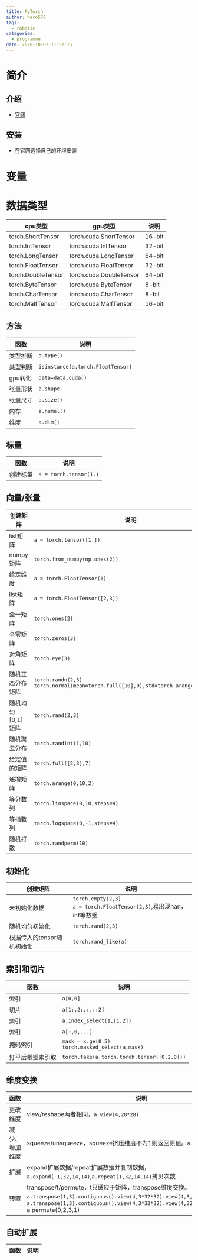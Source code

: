 ```yaml
---
title: PyTorch
author: hero576
tags:
  - robotic
categories:
  - programme
date: 2020-10-07 11:52:15
---
```



# 简介
## 介绍
- [官网]()

## 安装
- 在官网选择自己的环境安装


# 变量
# 数据类型
cpu类型|gpu类型|说明
-|-|-
torch.ShortTensor|torch.cuda.ShortTensor|16-bit
torch.IntTensor|torch.cuda.IntTensor|32-bit
torch.LongTensor|torch.cuda.LongTensor|64-bit
torch.FloatTensor|torch.cuda.FloatTensor|32-bit
torch.DoubleTensor|torch.cuda.DoubleTensor|64-bit
torch.ByteTensor|torch.cuda.ByteTensor|8-bit
torch.CharTensor|torch.cuda.CharTensor|8-bit
torch.MalfTensor|torch.cuda.MalfTensor|16-bit

## 方法

函数|说明
-|-
类型推断|`a.type()`
类型判断|`isinstance(a,torch.FloatTensor)`
gpu转化|`data=data.cuda()`
张量形状|`a.shape`
张量尺寸|`a.size()`
内存|`a.numel()`
维度|`a.dim()`

## 标量

函数|说明
-|-
创建标量| `a = torch.tensor(1.)`

## 向量/张量

创建矩阵|说明
-|-
list矩阵| `a = torch.tensor([1.])`
numpy矩阵| `torch.from_numpy(np.ones(2))`
给定维度| `a = torch.FloatTensor(1)`
list矩阵| `a = torch.FloatTensor([2,3])`
全一矩阵| `torch.ones(2)`
全零矩阵|`torch.zeros(3)`
对角矩阵|`torch.eye(3)`
随机正态分布矩阵| `torch.randn(2,3)`<br>`torch.normal(mean=torch.full([10],0),std=torch.arange(1,0,-0.1))`
随机均匀[0,1]矩阵| `torch.rand(2,3)`
随机聚云分布|`torch.randint(1,10)`
给定值的矩阵|`torch.full([2,3],7)`
递增矩阵|`torch.arange(0,10,2)`
等分数列|`torch.linspace(0,10,steps=4)`
等指数列|`torch.logspace(0,-1,steps=4)`
随机打散|`torch.randperm(10)`




## 初始化

创建矩阵|说明
-|-
未初始化数据| `torch.empty(2,3)`<br>`a = torch.FloatTensor(2,3)`,易出现nan，inf等数据
随机均匀初始化|`torch.rand(2,3)`
根据传入的tensor随机初始化|`torch.rand_like(a)`


## 索引和切片

函数|说明
-|-
索引|`a[0,0]`
切片|`a[1:,2:,:,::2]`
索引|`a.index_select(1,[1,2])`
索引|`a[:,0,...]`
掩码索引|`mask = x.ge(0.5)`<br>`torch.masked_select(a,mask)`
打平后根据索引取|`torch.take(a,torch.torch.tensor([0,2,0]))`


## 维度变换

函数|说明
-|-
更改维度|view/reshape两者相同，`a.view(4,28*28)`
减少、增加维度|squeeze/unsqueeze，squeeze挤压维度不为1则返回原值。`a.unsqueeze(0)`
扩展|expand扩展数据/repeat扩展数据并复制数据，`a.expand(-1,32,14,14)`,`a.repeat(1,32,14,14)`拷贝次数
转置|transpose/t/permute，t只适应于矩阵，transpose维度交换。`a.transpose(1,3).contiguous().view(4,3*32*32).view(4,3,32,32)`维度污染<br>`a.transpose(1,3).contiguous().view(4,3*32*32).view(4,32,32,3).transpose(1,3)`<br>a.permute(0,2,3,1)

## 自动扩展

函数|说明
-|-














